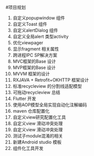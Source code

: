 #项目规划
1. 自定义popupwindow 组件
2. 自定义Toast 组件
3. 自定义alertDialog 组件
4. 自定义全局alert 类型activity
5. 优化viewpager
6. 显示fragment 相关属性
7. 跨进程IPC SP解决方案
8. MVC框架的Base 设计
9. MVP框架的Base 设计
10. MVVM 框架的设计
11. RXJAVA + Retrofit+OKHTTP 框架设计
12. 标准recycleview 的分割线适配模型
13. 可拖动recycleview 总结
14. Flutter 开发
15. 使用AOP模型全局实现自动化注解编码
16. maven 仓库配置化
17. 自定义view研究配置化工具
18. 自定义view 滑动冲突处理
18. 自定义view 滑动冲突处理
19. 测试子module混淆的相关
20. 新建Android studio 模板
21. 组件化工具开发